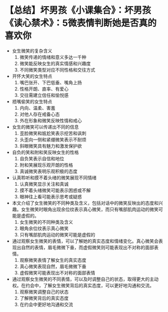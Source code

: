 # 【总结】坏男孩《小课集合》：坏男孩《读心禁术》：5微表情判断她是否真的喜欢你

-   女生微笑的复杂含义
    1.  微笑传递的情绪和意义多达一千种
    2.  微笑能反映女生的真实情感和兴趣度
    3.  不同微笑类型对应不同性格和交往方式
-   开怀大笑的女生特点
    1.  嘴巴张开、下巴低垂、嘴角上扬
    2.  性格开朗、直率、有爱心
    3.  交往需建立信任和愉悦感
-   捂嘴偷笑的女生特点
    1.  内向、温柔、害羞
    2.  对他人存在戒备心态
    3.  外在形象和微笑反映性情和戒心
-   女生的微笑可以传递出不同的信息
    1.  歪脸微笑和尴尬笑表示挖苦和讽刺
    2.  头歪向一侧和紧绷微笑表示不耐烦
    3.  斜眼微笑具有魅力和激发保护欲
-   自负的笑和附和笑反映女生的性格
    1.  自负笑表示自信和地位
    2.  附和笑展现乐观开朗的性格
    3.  真诚微笑表明乐观积极的态度
-   认真聆听和摸不着头绪的微笑展现不同情绪
    1.  认真微笑显示关注和真诚
    2.  摸不着头绪微笑可能表示困惑或不解
    3.  眼神往上看可能表示思考或疑惑
-   本文介绍了女生微笑的不同种类及含义，包括对话中的微笑反映出的态度和兴趣。女生微笑时眼角出现余位纹表示真心微笑，而只有嘴部肌肉运动的微笑可能是虚假的。
    1.  女生微笑的不同种类及含义
    2.  眼角余位纹表示真心微笑
    3.  只有嘴部肌肉运动的微笑可能是虚假的
-   通过观察女生微笑的表情，可以了解她的真实态度和情绪变化。真心微笑会表现出自然的表情，眉毛微微下垂，而虚假微笑则可能表现出不对称的面部表情。
    1.  观察微笑表情了解女生的真实态度
    2.  真心微笑表现自然，眉毛微微下垂
    3.  虚假微笑可能表现出不对称的面部表情
-   通过观察女生微笑的不同表情，可以及时调整自己的状态，取得更大的主动权。在约会中，了解女生微笑背后的真实态度，可以更好地沟通和交流。
    1.  观察微笑调整自己的状态
    2.  了解微笑背后的真实态度
    3.  在约会中更好地沟通和交流